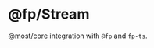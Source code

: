 # @fp/Stream

[@most/core](https://mostcore.readthedocs.io/en/latest/) integration with `@fp` and `fp-ts`.
